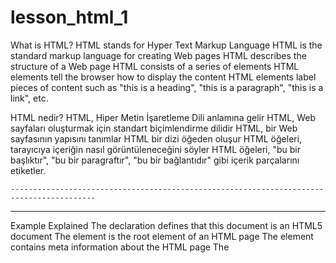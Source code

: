 # lesson_html_1

What is HTML?
HTML stands for Hyper Text Markup Language
HTML is the standard markup language for creating Web pages
HTML describes the structure of a Web page
HTML consists of a series of elements
HTML elements tell the browser how to display the content
HTML elements label pieces of content such as "this is a heading", "this is a paragraph", "this is a link", etc.

HTML nedir?
HTML, Hiper Metin İşaretleme Dili anlamına gelir
HTML, Web sayfaları oluşturmak için standart biçimlendirme dilidir
HTML, bir Web sayfasının yapısını tanımlar
HTML bir dizi öğeden oluşur
HTML öğeleri, tarayıcıya içeriğin nasıl görüntüleneceğini söyler
HTML öğeleri, "bu bir başlıktır", "bu bir paragraftır", "bu bir bağlantıdır" gibi içerik parçalarını etiketler.

    -----------------------------------------------------------------------------------------                                                                                                                                                                                                                                                                                                                                                                                                                                                                                                                                                                                                                                                                 
------------------------------------------------------------------------------------------------
Example Explained
The <!DOCTYPE html> declaration defines that this document is an HTML5 document
The <html> element is the root element of an HTML page
The <head> element contains meta information about the HTML page
The <title> element specifies a title for the HTML page (which is shown in the browser's title bar or in the page's tab)
The <body> element defines the document's body, and is a container for all the visible contents, such as headings, paragraphs, images, hyperlinks, tables, lists, etc.
The <h1> element defines a large heading
The <p> element defines a paragraph
  
 Örnek Açıklama
Beyanname , <!DOCTYPE html>bu belgenin bir HTML5 belgesi olduğunu tanımlar
Öğe , <html>bir HTML sayfasının kök öğesidir
Öğe , <head>HTML sayfasıyla ilgili meta bilgileri içerir
<title>Öğe, HTML sayfası için bir başlık belirtir (tarayıcının başlık çubuğunda veya sayfanın sekmesinde gösterilir )
<body>Öğe, belgenin gövdesini tanımlar ve başlıklar, paragraflar, resimler, köprüler, tablolar, listeler vb. gibi tüm görünür içerikler için bir kapsayıcıdır .
Öğe büyük bir başlığı <h1>tanımlar
Öğe <p>bir paragraf tanımlar
